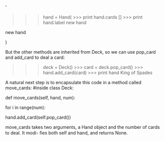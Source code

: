 ’

>>> hand = Hand( >>> print hand.cards [] >>> print hand.label new hand

new hand

)

But the other methods are inherited from Deck, so we can use pop_card and add_card to deal a card:

>>> deck = Deck() >>> card = deck.pop_card() >>> hand.add_card(card) >>> print hand King of Spades

A natural next step is to encapsulate this code in a method called move_cards: #inside class Deck:

def move_cards(self, hand, num):

for i in range(num):

hand.add_card(self.pop_card())

move_cards takes two arguments, a Hand object and the number of cards to deal. It modi- ﬁes both self and hand, and returns None.